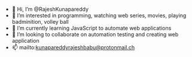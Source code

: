 - 👋 Hi, I’m @RajeshKunapareddy
- 👀 I’m interested in programming, watching web series, movies, playing badminition, volley ball
- 🌱 I’m currently learning JavaScript to automate web applications
- 💞️ I’m looking to collaborate on automation testing and creating web application
- 📫 mailto:kunapareddyrajeshbabu@protonmail.ch

<!---
KRajeshBabu/KRajeshBabu is a ✨ special ✨ repository because its `README.md` (this file) appears on your GitHub profile.
You can click the Preview link to take a look at your changes.
--->
